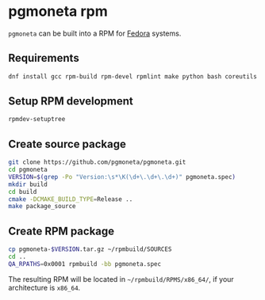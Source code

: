 # pgmoneta rpm

`pgmoneta` can be built into a RPM for [Fedora](https://getfedora.org/) systems.

## Requirements

```sh
dnf install gcc rpm-build rpm-devel rpmlint make python bash coreutils diffutils patch rpmdevtools chrpath
```

## Setup RPM development

```sh
rpmdev-setuptree
```

## Create source package

```sh
git clone https://github.com/pgmoneta/pgmoneta.git
cd pgmoneta
VERSION=$(grep -Po "Version:\s*\K(\d+\.\d+\.\d+)" pgmoneta.spec)
mkdir build
cd build
cmake -DCMAKE_BUILD_TYPE=Release ..
make package_source
```

## Create RPM package

```sh
cp pgmoneta-$VERSION.tar.gz ~/rpmbuild/SOURCES
cd ..
QA_RPATHS=0x0001 rpmbuild -bb pgmoneta.spec
```

The resulting RPM will be located in `~/rpmbuild/RPMS/x86_64/`, if your architecture is `x86_64`.
